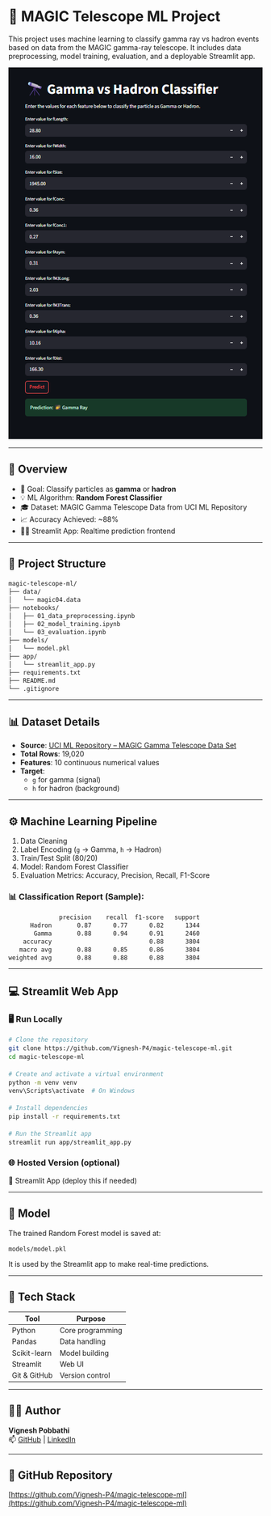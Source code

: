 
# 🔭 MAGIC Telescope ML Project

This project uses machine learning to classify gamma ray vs hadron events based on data from the MAGIC gamma-ray telescope. It includes data preprocessing, model training, evaluation, and a deployable Streamlit app.

![Streamlit App Screenshot](https://github.com/Vignesh-P4/magic-telescope-ml/blob/main/Screenshot%202025-07-06%20165233.png)

---

## 📌 Overview

- 🎯 Goal: Classify particles as **gamma** or **hadron**
- 💡 ML Algorithm: **Random Forest Classifier**
- 🎓 Dataset: MAGIC Gamma Telescope Data from UCI ML Repository
- 📈 Accuracy Achieved: ~88%
- 🧑‍💻 Streamlit App: Realtime prediction frontend

---

## 📁 Project Structure

```
magic-telescope-ml/
├── data/
│   └── magic04.data
├── notebooks/
│   ├── 01_data_preprocessing.ipynb
│   ├── 02_model_training.ipynb
│   └── 03_evaluation.ipynb
├── models/
│   └── model.pkl
├── app/
│   └── streamlit_app.py
├── requirements.txt
├── README.md
└── .gitignore
```

---

## 📊 Dataset Details

- **Source**: [UCI ML Repository – MAGIC Gamma Telescope Data Set](https://archive.ics.uci.edu/ml/datasets/MAGIC+Gamma+Telescope)
- **Total Rows**: 19,020
- **Features**: 10 continuous numerical values
- **Target**:  
  - `g` for gamma (signal)  
  - `h` for hadron (background)

---

## ⚙️ Machine Learning Pipeline

1. Data Cleaning
2. Label Encoding (`g` → Gamma, `h` → Hadron)
3. Train/Test Split (80/20)
4. Model: Random Forest Classifier
5. Evaluation Metrics: Accuracy, Precision, Recall, F1-Score

### 📊 Classification Report (Sample):

```
              precision    recall  f1-score   support
      Hadron       0.87      0.77      0.82      1344
       Gamma       0.88      0.94      0.91      2460
    accuracy                           0.88      3804
   macro avg       0.88      0.85      0.86      3804
weighted avg       0.88      0.88      0.88      3804
```

---

## 💻 Streamlit Web App

### 🖥️ Run Locally

```bash
# Clone the repository
git clone https://github.com/Vignesh-P4/magic-telescope-ml.git
cd magic-telescope-ml

# Create and activate a virtual environment
python -m venv venv
venv\Scripts\activate  # On Windows

# Install dependencies
pip install -r requirements.txt

# Run the Streamlit app
streamlit run app/streamlit_app.py
```

### 🌐 Hosted Version (optional)
🔗 Streamlit App (deploy this if needed)

---

## 🤖 Model

The trained Random Forest model is saved at:

```
models/model.pkl
```

It is used by the Streamlit app to make real-time predictions.

---

## 🧰 Tech Stack

| Tool        | Purpose           |
|-------------|-------------------|
| Python      | Core programming  |
| Pandas      | Data handling     |
| Scikit-learn| Model building    |
| Streamlit   | Web UI            |
| Git & GitHub| Version control   |

---

## 👨‍💻 Author

**Vignesh Pobbathi**  
📫 [GitHub](https://github.com/Vignesh-P4) | [LinkedIn](https://www.linkedin.com/in/vigneshpobbathi/)

---

## 🔗 GitHub Repository

[https://github.com/Vignesh-P4/magic-telescope-ml](https://github.com/Vignesh-P4/magic-telescope-ml)
